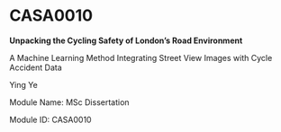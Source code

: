 # CASA0010
**Unpacking the Cycling Safety of London’s Road Environment**

A Machine Learning Method Integrating Street View Images with Cycle Accident Data


<div>Ying Ye</div>

Module Name: MSc Dissertation 

Module ID: CASA0010
